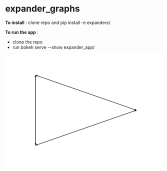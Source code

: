# expander_graphs

**To install** : clone repo and pip install -e expanders/


**To run the app** :
* clone the repo
* run bokeh serve --show expander_app/

<img src="./lps3.gif"
     alt="LPS3"
     style="float: left; margin-right: 10px;" />
     
